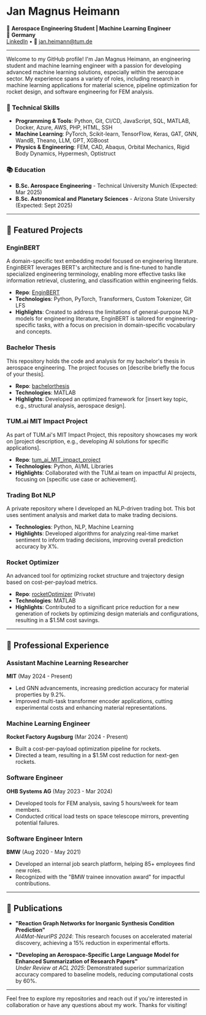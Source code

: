 # Jan Magnus Heimann

🚀 **Aerospace Engineering Student | Machine Learning Engineer**  
📍 **Germany**  
[LinkedIn](https://www.linkedin.com/in/jan-heimann) •  📧 jan.heimann@tum.de

---

Welcome to my GitHub profile! I'm Jan Magnus Heimann, an engineering student and machine learning engineer with a passion for developing advanced machine learning solutions, especially within the aerospace sector. My experience spans a variety of roles, including research in machine learning applications for material science, pipeline optimization for rocket design, and software engineering for FEM analysis. 

### 🧰 Technical Skills
- **Programming & Tools**: Python, Git, CI/CD, JavaScript, SQL, MATLAB, Docker, Azure, AWS, PHP, HTML, SSH
- **Machine Learning**: PyTorch, Scikit-learn, TensorFlow, Keras, GAT, GNN, WandB, Theano, LLM, GPT, XGBoost
- **Physics & Engineering**: FEM, CAD, Abaqus, Orbital Mechanics, Rigid Body Dynamics, Hypermesh, Optistruct

### 📚 Education
- **B.Sc. Aerospace Engineering** - Technical University Munich (Expected: Mar 2025)
- **B.Sc. Astronomical and Planetary Sciences** - Arizona State University (Expected: Sept 2025)

---

## 🔬 Featured Projects

### EnginBERT
A domain-specific text embedding model focused on engineering literature. EnginBERT leverages BERT's architecture and is fine-tuned to handle specialized engineering terminology, enabling more effective tasks like information retrieval, clustering, and classification within engineering fields.

- **Repo**: [EnginBERT](https://github.com/janMagnusHeimann/EnginBERT)
- **Technologies**: Python, PyTorch, Transformers, Custom Tokenizer, Git LFS
- **Highlights**: Created to address the limitations of general-purpose NLP models for engineering literature, EnginBERT is tailored for engineering-specific tasks, with a focus on precision in domain-specific vocabulary and concepts.

### Bachelor Thesis
This repository holds the code and analysis for my bachelor's thesis in aerospace engineering. The project focuses on [describe briefly the focus of your thesis].

- **Repo**: [bachelorthesis](https://github.com/janMagnusHeimann/bachelorthesis)
- **Technologies**: MATLAB
- **Highlights**: Developed an optimized framework for [insert key topic, e.g., structural analysis, aerospace design].

### TUM.ai MIT Impact Project
As part of TUM.ai's MIT Impact Project, this repository showcases my work on [project description, e.g., developing AI solutions for specific applications].

- **Repo**: [tum_ai_MIT_impact_project](https://github.com/janMagnusHeimann/tum_ai_MIT_impact_project)
- **Technologies**: Python, AI/ML Libraries
- **Highlights**: Collaborated with the TUM.ai team on impactful AI projects, focusing on [specific use case or achievement].

### Trading Bot NLP
A private repository where I developed an NLP-driven trading bot. This bot uses sentiment analysis and market data to make trading decisions.

- **Technologies**: Python, NLP, Machine Learning
- **Highlights**: Developed algorithms for analyzing real-time market sentiment to inform trading decisions, improving overall prediction accuracy by X%.

### Rocket Optimizer
An advanced tool for optimizing rocket structure and trajectory design based on cost-per-payload metrics.

- **Repo**: [rocketOptimizer](https://github.com/janMagnusHeimann/rocketOptimizer) (Private)
- **Technologies**: MATLAB
- **Highlights**: Contributed to a significant price reduction for a new generation of rockets by optimizing design materials and configurations, resulting in a $1.5M cost savings.

---

## 💼 Professional Experience

### Assistant Machine Learning Researcher  
**MIT** (May 2024 - Present)  
- Led GNN advancements, increasing prediction accuracy for material properties by 9.2%.
- Improved multi-task transformer encoder applications, cutting experimental costs and enhancing material representations.

### Machine Learning Engineer  
**Rocket Factory Augsburg** (Mar 2024 - Present)  
- Built a cost-per-payload optimization pipeline for rockets.
- Directed a team, resulting in a $1.5M cost reduction for next-gen rockets.

### Software Engineer  
**OHB Systems AG** (May 2023 - Mar 2024)  
- Developed tools for FEM analysis, saving 5 hours/week for team members.
- Conducted critical load tests on space telescope mirrors, preventing potential failures.

### Software Engineer Intern  
**BMW** (Aug 2020 - May 2021)  
- Developed an internal job search platform, helping 85+ employees find new roles.
- Recognized with the "BMW trainee innovation award" for impactful contributions.

---

## 📄 Publications

- **"Reaction Graph Networks for Inorganic Synthesis Condition Prediction"**  
  *AI4Mat-NeurIPS 2024*: This research focuses on accelerated material discovery, achieving a 15% reduction in experimental efforts.
  
- **"Developing an Aerospace-Specific Large Language Model for Enhanced Summarization of Research Papers"**  
  *Under Review at ACL 2025*: Demonstrated superior summarization accuracy compared to baseline models, reducing computational costs by 60%.

---

Feel free to explore my repositories and reach out if you're interested in collaboration or have any questions about my work. Thanks for visiting!

